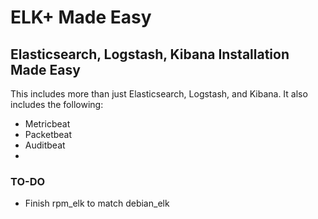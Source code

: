 # ELK+ Made Easy

## Elasticsearch, Logstash, Kibana Installation Made Easy

This includes more than just Elasticsearch, Logstash, and Kibana. It also includes the following:
- Metricbeat
- Packetbeat
- Auditbeat
- 

### TO-DO
- Finish rpm_elk to match debian_elk

